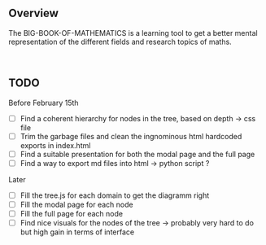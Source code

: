 Overview
-----
The BIG-BOOK-OF-MATHEMATICS is a learning tool to get a better mental representation of the different fields and research topics of maths.

<br>

TODO
-----

Before February 15th

- [ ] Find a coherent hierarchy for nodes in the tree, based on depth -> css file
- [ ] Trim the garbage files and clean the ingnominous html hardcoded exports in index.html
- [ ] Find a suitable presentation for both the modal page and the full page
- [ ] Find a way to export md files into html -> python script ?

Later 
- [ ] Fill the tree.js for each domain to get the diagramm right
- [ ] Fill the modal page for each node
- [ ] Fill the full page for each node
- [ ] Find nice visuals for the nodes of the tree -> probably very hard to do but high gain in terms of interface
